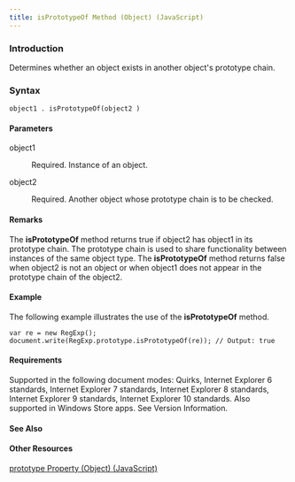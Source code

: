 ```yaml
---
title: isPrototypeOf Method (Object) (JavaScript)
---
```


### Introduction 

 Determines whether an object exists in another object's prototype chain.

### Syntax 

```
object1 . isPrototypeOf(object2 )
```

#### Parameters 

<div id="sectionSection0" class="section" name="collapseableSection" style="" expanded="true">
  <dl class="authored">
    <dt>
      <span class="parameter" sdata="paramReference" xmlns:util="util">object1</span>
    </dt>
    <dd>
      <p xmlns:util="util">
        Required. Instance of an object.
      </p>
    </dd>
    <dt>
      <span class="parameter" sdata="paramReference" xmlns:util="util">object2</span>
    </dt>
    <dd>
      <p xmlns:util="util">
        Required. Another object whose prototype chain is to be checked.
      </p>
    </dd>
  </dl>
</div>

#### Remarks 

<div id="languageReferenceRemarksSection" class="section" name="collapseableSection" style="">
  <p xmlns:util="util">
    The <b>isPrototypeOf</b> method returns <span sdata="langKeyword" value="true"><span class="keyword">true</span></span> if <span class="parameter" sdata="paramReference">object2</span> has
    <span class="parameter" sdata="paramReference">object1</span> in its prototype chain. The prototype chain is used to share functionality between instances of the same object type. The
    <b>isPrototypeOf</b> method returns <span sdata="langKeyword" value="false"><span class="keyword">false</span></span> when <span class="parameter" sdata="paramReference">object2</span> is not an
    object or when <span class="parameter" sdata="paramReference">object1</span> does not appear in the prototype chain of the <span class="parameter" sdata="paramReference">object2</span>.
  </p>
</div>

#### Example 

<p xmlns:util="util">
  The following example illustrates the use of the <b>isPrototypeOf</b> method.
</p>

```
var re = new RegExp(); document.write(RegExp.prototype.isPrototypeOf(re)); // Output: true
```

#### Requirements 

<div id="requirementsTitleSection" class="section" name="collapseableSection" style="">
  <p xmlns:util="util"></p>
  <p>
    Supported in the following document modes: Quirks, Internet Explorer 6 standards, Internet Explorer 7 standards, Internet Explorer 8 standards, Internet Explorer 9 standards, Internet Explorer 10
    standards. Also supported in Windows Store apps. See Version Information.
  </p>
</div>

#### See Also 

<div id="seeAlsoSection" class="section" name="collapseableSection" style="">
  <h4 class="subHeading">
    Other Resources
  </h4>
  <div class="seeAlsoStyle">
    <span sdata="link" xmlns:util="util"><a href="9fc434a1-5995-4fcb-a4e8-00e7f615aaa2.htm">prototype Property (Object) (JavaScript)</a></span>
  </div>
</div>

